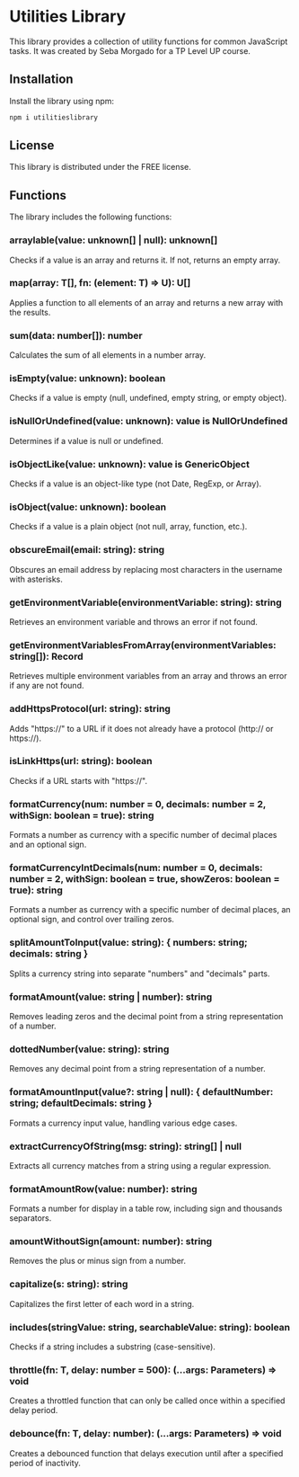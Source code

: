 # Utilities Library

This library provides a collection of utility functions for common JavaScript tasks. It was created by Seba Morgado for a TP Level UP course.

## Installation

Install the library using npm:

```bash
npm i utilitieslibrary
```
License
-------

This library is distributed under the FREE license.

Functions
---------

The library includes the following functions:

### arraylable(value: unknown\[\] | null): unknown\[\]

Checks if a value is an array and returns it. If not, returns an empty array.

### map(array: T\[\], fn: (element: T) => U): U\[\]

Applies a function to all elements of an array and returns a new array with the results.

### sum(data: number\[\]): number

Calculates the sum of all elements in a number array.

### isEmpty(value: unknown): boolean

Checks if a value is empty (null, undefined, empty string, or empty object).

### isNullOrUndefined(value: unknown): value is NullOrUndefined

Determines if a value is null or undefined.

### isObjectLike(value: unknown): value is GenericObject

Checks if a value is an object-like type (not Date, RegExp, or Array).

### isObject(value: unknown): boolean

Checks if a value is a plain object (not null, array, function, etc.).

### obscureEmail(email: string): string

Obscures an email address by replacing most characters in the username with asterisks.

### getEnvironmentVariable(environmentVariable: string): string

Retrieves an environment variable and throws an error if not found.

### getEnvironmentVariablesFromArray(environmentVariables: string\[\]): Record

Retrieves multiple environment variables from an array and throws an error if any are not found.

### addHttpsProtocol(url: string): string

Adds "https://" to a URL if it does not already have a protocol (http:// or https://).

### isLinkHttps(url: string): boolean

Checks if a URL starts with "https://".

### formatCurrency(num: number = 0, decimals: number = 2, withSign: boolean = true): string

Formats a number as currency with a specific number of decimal places and an optional sign.

### formatCurrencyIntDecimals(num: number = 0, decimals: number = 2, withSign: boolean = true, showZeros: boolean = true): string

Formats a number as currency with a specific number of decimal places, an optional sign, and control over trailing zeros.

### splitAmountToInput(value: string): { numbers: string; decimals: string }

Splits a currency string into separate "numbers" and "decimals" parts.

### formatAmount(value: string | number): string

Removes leading zeros and the decimal point from a string representation of a number.

### dottedNumber(value: string): string

Removes any decimal point from a string representation of a number.

### formatAmountInput(value?: string | null): { defaultNumber: string; defaultDecimals: string }

Formats a currency input value, handling various edge cases.

### extractCurrencyOfString(msg: string): string\[\] | null

Extracts all currency matches from a string using a regular expression.

### formatAmountRow(value: number): string

Formats a number for display in a table row, including sign and thousands separators.

### amountWithoutSign(amount: number): string

Removes the plus or minus sign from a number.

### capitalize(s: string): string

Capitalizes the first letter of each word in a string.

### includes(stringValue: string, searchableValue: string): boolean

Checks if a string includes a substring (case-sensitive).

### throttle(fn: T, delay: number = 500): (...args: Parameters) => void

Creates a throttled function that can only be called once within a specified delay period.

### debounce(fn: T, delay: number): (...args: Parameters) => void

Creates a debounced function that delays execution until after a specified period of inactivity.